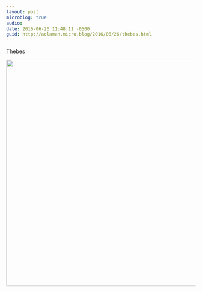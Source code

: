 ```yaml
---
layout: post
microblog: true
audio: 
date: 2016-06-26 11:48:11 -0500
guid: http://aclaman.micro.blog/2016/06/26/thebes.html
---
```

Thebes

<img src="http://micro.alexclaman.com/uploads/2018/9aa78f12ca.jpg" width="600" height="600" />
